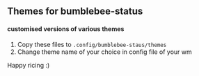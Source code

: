 ## Themes for bumblebee-status
#### customised versions of various themes</br>
1. Copy these files to `.config/bumblebee-staus/themes` </br>
2. Change theme name of your choice in config file of your wm

Happy ricing :)
